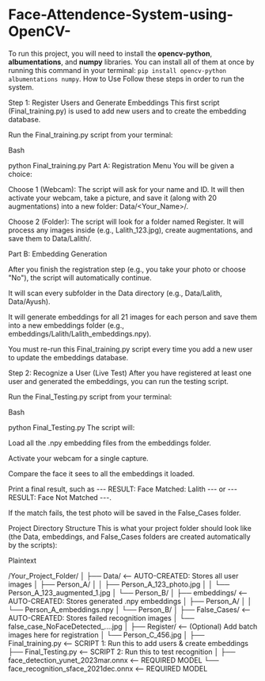 # Face-Attendence-System-using-OpenCV-
To run this project, you will need to install the **opencv-python**, **albumentations**, and **numpy** libraries. You can install all of them at once by running this command in your terminal: `pip install opencv-python albumentations numpy`.
How to Use
Follow these steps in order to run the system.

Step 1: Register Users and Generate Embeddings
This first script (Final_training.py) is used to add new users and to create the embedding database.

Run the Final_training.py script from your terminal:

Bash

python Final_training.py
Part A: Registration Menu You will be given a choice:

Choose 1 (Webcam): The script will ask for your name and ID. It will then activate your webcam, take a picture, and save it (along with 20 augmentations) into a new folder: Data/<Your_Name>/. 

Choose 2 (Folder): The script will look for a folder named Register. It will process any images inside (e.g., Lalith_123.jpg), create augmentations, and save them to Data/Lalith/.

Part B: Embedding Generation

After you finish the registration step (e.g., you take your photo or choose "No"), the script will automatically continue.

It will scan every subfolder in the Data directory (e.g., Data/Lalith, Data/Ayush).

It will generate embeddings for all 21 images for each person and save them into a new embeddings folder (e.g., embeddings/Lalith/Lalith_embeddings.npy).

You must re-run this Final_training.py script every time you add a new user to update the embeddings database.

Step 2: Recognize a User (Live Test)
After you have registered at least one user and generated the embeddings, you can run the testing script.

Run the Final_Testing.py script from your terminal:

Bash

python Final_Testing.py
The script will:

Load all the .npy embedding files from the embeddings folder.

Activate your webcam for a single capture. 

Compare the face it sees to all the embeddings it loaded.

Print a final result, such as --- RESULT: Face Matched: Lalith --- or --- RESULT: Face Not Matched ---. 

If the match fails, the test photo will be saved in the False_Cases folder.

Project Directory Structure
This is what your project folder should look like (the Data, embeddings, and False_Cases folders are created automatically by the scripts):

Plaintext

/Your_Project_Folder/
│
├── Data/                   <-- AUTO-CREATED: Stores all user images
│   ├── Person_A/
│   │   ├── Person_A_123_photo.jpg
│   │   └── Person_A_123_augmented_1.jpg
│   └── Person_B/
│
├── embeddings/             <-- AUTO-CREATED: Stores generated .npy embeddings
│   ├── Person_A/
│   │   └── Person_A_embeddings.npy
│   └── Person_B/
│
├── False_Cases/            <-- AUTO-CREATED: Stores failed recognition images
│   └── false_case_NoFaceDetected_....jpg
│
├── Register/               <-- (Optional) Add batch images here for registration
│   └── Person_C_456.jpg
│
├── Final_training.py       <-- SCRIPT 1: Run this to add users & create embeddings
├── Final_Testing.py        <-- SCRIPT 2: Run this to test recognition
│
├── face_detection_yunet_2023mar.onnx   <-- REQUIRED MODEL
└── face_recognition_sface_2021dec.onnx  <-- REQUIRED MODEL
